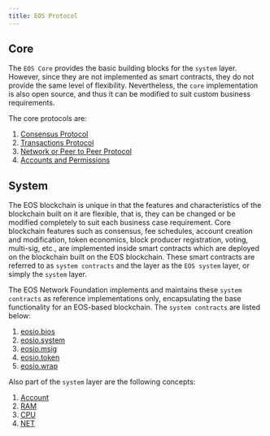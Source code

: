 ```yaml
---
title: EOS Protocol
---
```


## Core

The `EOS Core` provides the basic building blocks for the `system` layer. However, since they are not implemented as smart contracts, they do not provide the same level of flexibility. Nevertheless, the `core` implementation is also open source, and thus it can be modified to suit custom business requirements.

The core protocols are:

1. [Consensus Protocol](01_consensus_protocol.md)
2. [Transactions Protocol](02_transactions_protocol.md)
3. [Network or Peer to Peer Protocol](03_network_peer_protocol.md)
4. [Accounts and Permissions](04_accounts_and_permissions.md)

## System

The EOS blockchain is unique in that the features and characteristics of the blockchain built on it are flexible, that is, they can be changed or be modified completely to suit each business case requirement. Core blockchain features such as consensus, fee schedules, account creation and modification, token economics, block producer registration, voting, multi-sig, etc., are implemented inside smart contracts which are deployed on the blockchain built on the EOS blockchain. These smart contracts are referred to as `system contracts` and the layer as the `EOS system` layer, or simply the `system` layer.

The EOS Network Foundation implements and maintains these `system contracts` as reference implementations only, encapsulating the base functionality for an EOS-based blockchain. The `system contracts` are listed below:

1. [eosio.bios](https://docs.eosnetwork.com/system-contracts/latest/reference/Classes/classeosiobios_1_1bios)
2. [eosio.system](https://docs.eosnetwork.com/system-contracts/latest/reference/Classes/classeosiosystem_1_1system__contract)
3. [eosio.msig](https://docs.eosnetwork.com/system-contracts/latest/reference/Classes/classeosio_1_1multisig)
4. [eosio.token](https://docs.eosnetwork.com/system-contracts/latest/reference/Classes/classeosio_1_1token)
5. [eosio.wrap](https://docs.eosnetwork.com/system-contracts/latest/reference/Classes/classeosio_1_1wrap)

Also part of the `system` layer are the following concepts:

1. [Account](/glossary.md#account)
2. [RAM](/glossary.md#ram)
3. [CPU](/glossary.md#cpu)
4. [NET](/glossary.md#net)
